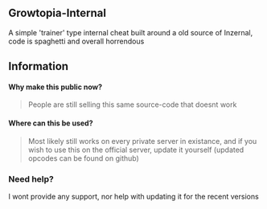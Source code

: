 ## Growtopia-Internal
A simple 'trainer' type internal cheat built around a old source of Inzernal, <br>
code is spaghetti and overall horrendous<br>

## Information

#### Why make this public now?
> People are still selling this same source-code that doesnt work <br>

#### Where can this be used?
> Most likely still works on every private server in existance, and if you wish to use this on the official server, update it yourself (updated opcodes can be found on github)


### Need help?
I wont provide any support, nor help with updating it for the recent versions
